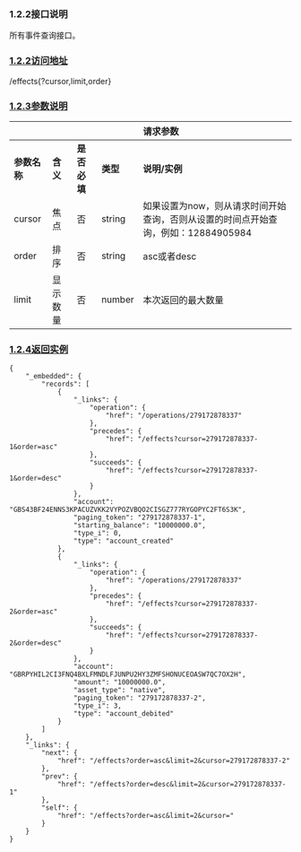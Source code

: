 ### 1.2.2接口说明

所有事件查询接口。

### [1.2.2访问地址]()

/effects{?cursor,limit,order}

### [1.2.3参数说明]()

|  |  |  |  | **请求参数** |
| :--- | :--- | :--- | :--- | :--- |
| **参数名称** | **含义** | **是否必填** | **类型** | **说明/实例** |
| cursor | 焦点 | 否 | string | 如果设置为now，则从请求时间开始查询，否则从设置的时间点开始查询，例如：12884905984 |
| order | 排序 | 否 | string | asc或者desc |
| limit | 显示数量 | 否 | number | 本次返回的最大数量 |

### [1.2.4返回实例]()

```
{
    "_embedded": {
        "records": [
            {
                "_links": {
                    "operation": {
                        "href": "/operations/279172878337"
                    },
                    "precedes": {
                        "href": "/effects?cursor=279172878337-1&order=asc"
                    },
                    "succeeds": {
                        "href": "/effects?cursor=279172878337-1&order=desc"
                    }
                },
                "account": "GBS43BF24ENNS3KPACUZVKK2VYPOZVBQO2CISGZ777RYGOPYC2FT6S3K",
                "paging_token": "279172878337-1",
                "starting_balance": "10000000.0",
                "type_i": 0,
                "type": "account_created"
            },
            {
                "_links": {
                    "operation": {
                        "href": "/operations/279172878337"
                    },
                    "precedes": {
                        "href": "/effects?cursor=279172878337-2&order=asc"
                    },
                    "succeeds": {
                        "href": "/effects?cursor=279172878337-2&order=desc"
                    }
                },
                "account": "GBRPYHIL2CI3FNQ4BXLFMNDLFJUNPU2HY3ZMFSHONUCEOASW7QC7OX2H",
                "amount": "10000000.0",
                "asset_type": "native",
                "paging_token": "279172878337-2",
                "type_i": 3,
                "type": "account_debited"
            }
        ]
    },
    "_links": {
        "next": {
            "href": "/effects?order=asc&limit=2&cursor=279172878337-2"
        },
        "prev": {
            "href": "/effects?order=desc&limit=2&cursor=279172878337-1"
        },
        "self": {
            "href": "/effects?order=asc&limit=2&cursor="
        }
    }
}
```



